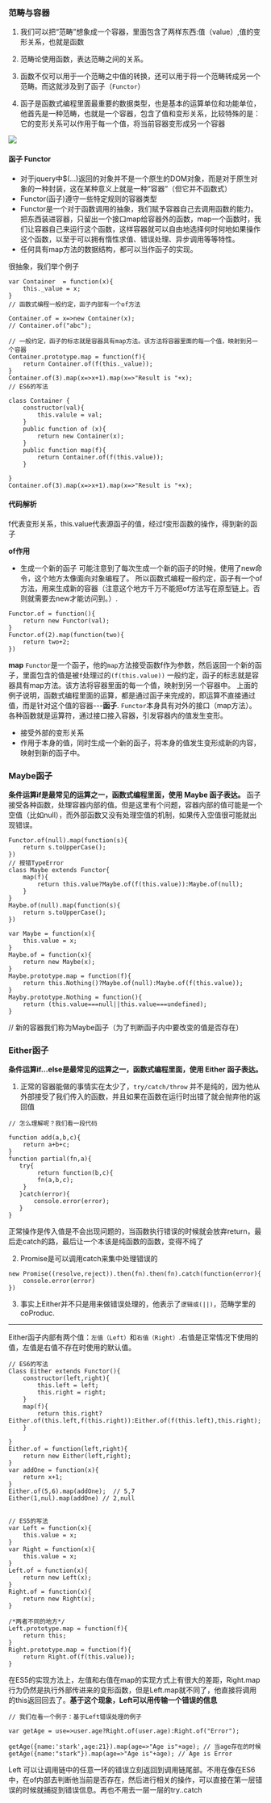 ### 范畴与容器

1. 我们可以把“范畴”想象成一个容器，里面包含了两样东西:值（value）,值的变形关系，也就是函数

2. 范畴论使用函数，表达范畴之间的关系。

3. 函数不仅可以用于一个范畴之中值的转换，还可以用于将一个范畴转成另一个范畴。而这就涉及到了函子（`Functor`）

4. 函子是函数式编程里面最重要的数据类型，也是基本的运算单位和功能单位，他首先是一种范畴，也就是一个容器，包含了值和变形关系，比较特殊的是：它的变形关系可以作用于每一个值，将当前容器变形成另一个容器

![](https://github.com/4lQuiorrA/FE_Journey/blob/master/image/js/fanchou.png)

#### 函子 Functor
- 对于jquery中$(...)返回的对象并不是一个原生的DOM对象，而是对于原生对象的一种封装，这在某种意义上就是一种“容器”（但它并不函数式）
- Functor(函子)遵守一些特定规则的容器类型
- Functor是一个对于函数调用的抽象，我们赋予容器自己去调用函数的能力。把东西装进容器，只留出一个接口map给容器外的函数，map一个函数时，我们让容器自己来运行这个函数，这样容器就可以自由地选择何时何地如果操作这个函数，以至于可以拥有惰性求值、错误处理、异步调用等等特性。
- 任何具有map方法的数据结构，都可以当作函子的实现。

很抽象，我们举个例子
```
var Container  = function(x){
    this._value = x;
}
// 函数式编程一般约定，函子内部有一个of方法

Container.of = x=>new Container(x);
// Container.of("abc");

// 一般约定，函子的标志就是容器具有map方法。该方法将容器里面的每一个值，映射到另一个容器
Container.prototype.map = function(f){
    return Container.of(f(this._value));
}
Container.of(3).map(x=>x+1).map(x=>"Result is "+x);
// ES6的写法

class Container {
    constructor(val){
        this.valule = val;
    }
    public function of (x){
        return new Container(x);
    }
    public function map(f){
        return Container.of(f(this.value));
    }
    
}
Container.of(3).map(x=>x+1).map(x=>"Result is "+x);

```
#### 代码解析
f代表变形关系，this.value代表源函子的值，经过f变形函数的操作，得到新的函子

**of作用**
- 生成一个新的函子
可能注意到了每次生成一个新的函子的时候，使用了new命令，这个地方太像面向对象编程了。
所以函数式编程一般约定，函子有一个of方法，用来生成新的容器（注意这个地方千万不能把of方法写在原型链上。否则就需要去new才能访问到。）.
```
Functor.of = function(){
    return new Functor(val);
}
Functor.of(2).map(function(two){
    return two+2;
})
```

**map**
`Functor`是一个函子，他的`map`方法接受函数f作为参数，然后返回一个新的函子，里面包含的值是被`f`处理过的`(f(this.value))`
一般约定，函子的标志就是容器具有map方法。该方法将容器里面的每一个值，映射到另一个容器中。
上面的例子说明，函数式编程里面的运算，都是通过函子来完成的，即运算不直接通过值，而是针对这个值的容器---**函子**. `Functor`本身具有对外的接口（map方法）。各种函数就是运算符，通过接口接入容器，引发容器内的值发生变形。

- 接受外部的变形关系
- 作用于本身的值，同时生成一个新的函子，将本身的值发生变形成新的内容，映射到新的函子中。


### Maybe函子
**条件运算if是最常见的运算之一，函数式编程里面，使用 Maybe 函子表达。**
函子接受各种函数，处理容器内部的值。但是这里有个问题，容器内部的值可能是一个空值（比如null），而外部函数又没有处理空值的机制，如果传入空值很可能就出现错误。


```
Functor.of(null).map(function(s){
    return s.toUpperCase();
})
// 报错TypeError
class Maybe extends Functor{
    map(f){
        return this.value?Maybe.of(f(this.value)):Maybe.of(null);
    }
}
Maybe.of(null).map(function(s){
    return s.toUpperCase();
})

```

```
var Maybe = function(x){
    this.value = x;
}
Maybe.of = function(x){
    return new Maybe(x);
}
Maybe.prototype.map = function(f){
    return this.Nothing()?Maybe.of(null):Maybe.of(f(this.value));
}
Mayby.prototype.Nothing = function(){
    return (this.value===null||this.value===undefined);
} 
```
// 新的容器我们称为Maybe函子（为了判断函子内中要改变的值是否存在）


### Either函子

**条件运算if...else是最常见的运算之一，函数式编程里面，使用 Either 函子表达。**
1. 正常的容器能做的事情实在太少了，`try/catch/throw` 并不是纯的，因为他从外部接受了我们传入的函数，并且如果在函数在运行时出错了就会抛弃他的返回值

```
// 怎么理解呢？我们看一段代码

function add(a,b,c){
    return a+b+c;
}
function partial(fn,a){
   try{
        return function(b,c){
        fn(a,b,c);
    }
   }catch(error){
       console.error(error);
   }
}
```
正常操作是传入值是不会出现问题的，当函数执行错误的时候就会放弃return，最后走catch的路，最后让一个本该是纯函数的函数，变得不纯了

2. Promise是可以调用catch来集中处理错误的

```
new Promise((resolve,reject)).then(fn).then(fn).catch(function(error){
    console.error(error)
})
```

3. 事实上Either并不只是用来做错误处理的，他表示了`逻辑或(||)`，范畴学里的coProduc.

---

Either函子内部有两个值：`左值（Left）`和`右值（Right）`.右值是正常情况下使用的值，左值是右值不存在时使用的默认值。

```
// ES6的写法
Class Either extends Functor(){
    constructor(left,right){
        this.left = left;
        this.right = right;
    }
    map(f){
        return this.right?Either.of(this.left,f(this.right)):Either.of(f(this.left),this.right);
    }
    
}
Either.of = function(left,right){
    return new Either(left,right);
}
var addOne = function(x){
    return x+1;
}
Either.of(5,6).map(addOne);  // 5,7
Either(1,nul).map(addOne) // 2,null


```

```
// ES5的写法
var Left = function(x){
    this.value = x;
}
var Right = function(x){
    this.value = x;
}
Left.of = function(x){
    return new Left(x);
}
Right.of = function(x){
    return new Right(x);
}

/*两者不同的地方*/
Left.prototype.map = function(f){
    return this;
}
Right.prototype.map = function(f){
    return Right.of(f(this.value));
}
```
在ES5的实现方法上，左值和右值在map的实现方式上有很大的差距，Right.map行为仍然是执行外部传进来的变形函数，但是Left.map就不同了，他直接将调用的this返回回去了。**基于这个现象，Left可以用传输一个错误的信息**

```
// 我们在看一个例子：基于Left错误处理的例子

var getAge = use=>user.age?Right.of(user.age):Right.of("Error");

getAge({name:'stark',age:21}).map(age=>"Age is"+age); // 当age存在的时候
getAge({name:"stark"}).map(age=>"Age is"+age); // Age is Error

```
Left 可以让调用链中的任意一环的错误立刻返回到调用链尾部。不用在像在ES6中，在of内部去判断他当前是否存在，然后进行相关的操作，可以直接在第一层错误的时候就捕捉到错误信息。再也不用去一层一层的try..catch




